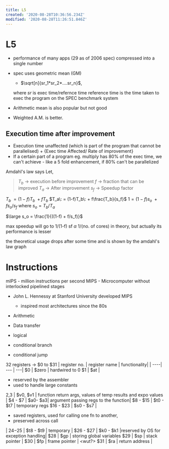 ```yaml
---
title: L5
created: '2020-08-28T10:36:56.234Z'
modified: '2020-08-28T11:26:51.846Z'
---
```


# L5
- performance of many apps (29 as of 2006 spec) compressed into a single number
- spec uses geometric mean (GM) 
    - $\sqrt[n]{sr_1*sr_2*....sr_n}$, 
    
  where $sr$ is exec time/refernce time
  reference time is the time taken to exec the program on the SPEC benchmark system

- Arithmetic mean is also popular but not good
- Weighted A.M. is better.

## Execution time after improvement
  - Execution time unaffected (which is part of the program that cannot be parallelised) + {Exec time Affected/ Rate of improvement}
  - If a certain part of a program eg. multiply has 80% of the exec time, we can't achieve - like a 5 fold enhancement, if 80% can't be parallelized

  Amdahl's law says
  Let,
   > $T_b$ -> execution before improvement
   $f$ -> fraction that can be improved
   $T_a$ -> After improvement
   $s_f$ -> Speedup factor

   $T_b\: = (1-f)T_b\: + fT_b$
   $T_a\: = (1-f)T_b\: + f\frac{T_b}{s_f}$ 
   $1 =  (1-f)s_o\:+ fs_o/s_f$
   where $s_o = T_b/T_a$

   $\large s_o = \frac{1}{((1-f) + f/s_f)}$

   max speedup will go to 1/(1-f)
   sf $\alpha$ 1/(no. of cores) in theory, but actually its performance is lesser

   the theoretical usage drops after some time and is shown by the amdahl's law graph


# Instructions

mIPS - million instructions per second
MIPS - Microcomputer without interlocked pipelined stages

- John L. Hennessy at Stanford University developed MIPS
  - inspired most architectures since the 80s

- Arithmetic
- Data transfer
- logical
- conditional branch 
- conditional jump

32 registers -> $0 to $31
| register no. | register name | functionality|
| ----| --- | ---|
$0 | $zero | hardwired to 0
$1 | $at | <ul><li>reserved by the assembler</li><li>used to handle large constants</li></ul>
$2,$3 | $v0, $v1 | function return args, values of temp results and expo values | 
$4 - $7 | $a0- $a3| argument passing regs to the function| 
$8 - $15 | $t0 - $t7 | temporary regs
$16 - $23 | $s0 - $s7 | <ul><li>saved registers, used for calling one fn to another,</li> <li>preserved across call</li></ul> | 
$24-$25 | $t8 - $t9 | temporary | 
$26 - $27 | $k0 - $k1 |reserved by OS for exception handling| 
$28 | $gp | storing global variables
$29 | $sp | stack pointer |
$30 | $fp | frame pointer | <wut?>
$31 | $ra | return address |
   
   
